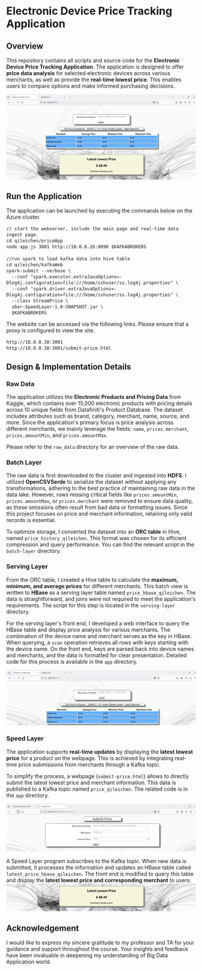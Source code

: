 # Electronic Device Price Tracking Application

## Overview

This repository contains all scripts and source code for the **Electronic Device Price Tracking Application**. The application is designed to offer **price data analysis** for selected electronic devices across various merchants, as well as provide the **real-time lowest price**. This enables users to compare options and make informed purchasing decisions.

![alt text](images/main.png)

## Run the Application

The application can be launched by executing the commands below on the Azure cluster.

```
// start the webserver, include the main page and real-time data ingest page.
cd qileichen/priceApp
node app.js 3001 http://10.0.0.26:8090 $KAFKABROKERS

//run spark to load kafka data into hive table
cd qileichen/kafkaWeb
spark-submit --verbose \
  --conf "spark.executor.extraJavaOptions=-Dlog4j.configuration=file:///home/sshuser/ss.log4j.properties" \
  --conf "spark.driver.extraJavaOptions=-Dlog4j.configuration=file:///home/sshuser/ss.log4j.properties" \
  --class StreamPrice \
  uber-SpeedLayer-1.0-SNAPSHOT.jar \
  $KAFKABROKERS
```

The website can be accessed via the following links. Please ensure that a proxy is configured to view the site.

```
http://10.0.0.38:3001
http://10.0.0.38:3001/submit-price.html
```

## Design & Implementation Details

### Raw Data

The application utilizes the **Electronic Products and Pricing Data** from Kaggle, which contains over 15,000 electronic products with pricing details across 10 unique fields from Datafiniti's Product Database. The dataset includes attributes such as brand, category, merchant, name, source, and more. Since the application's primary focus is price analysis across different merchants, we mainly leverage the fields: `name`, `prices.merchant`, `prices.amountMin`, and `prices.amountMax`.

Please refer to the `raw_data` directory for an overview of the raw data.

### Batch Layer

The raw data is first downloaded to the cluster and ingested into **HDFS**. I utilized **OpenCSVSerde** to serialize the dataset without applying any transformations, adhering to the best practice of maintaining raw data in the data lake. However, rows missing critical fields like `prices.amountMin`, `prices.amountMax`, or `prices.merchant` were removed to ensure data quality, as these omissions often result from bad data or formatting issues. Since this project focuses on price and merchant information, retaining only valid records is essential.

To optimize storage, I converted the dataset into an **ORC table** in Hive, named `price_history_qileichen`. This format was chosen for its efficient compression and query performance. You can find the relevant script in the `batch-layer` directory.

### Serving Layer

From the ORC table, I created a Hive table to calculate the **maximum, minimum, and average prices** for different merchants. This batch view is written to **HBase** as a serving layer table named `price_hbase_qileichen`. The data is straightforward, and joins were not required to meet the application's requirements. The script for this step is located in the `serving-layer` directory.

For the serving layer's front end, I developed a web interface to query the HBase table and display price analysis for various merchants. The combination of the device name and merchant serves as the key in HBase. When querying, a `scan` operation retrieves all rows with keys starting with the device name. On the front end, keys are parsed back into device names and merchants, and the data is formatted for clear presentation. Detailed code for this process is available in the `app` directory.

![alt text](images/serving-layer.png)

### Speed Layer

The application supports **real-time updates** by displaying the **latest lowest price** for a product on the webpage. This is achieved by integrating real-time price submissions from merchants through a Kafka topic.

To simplify the process, a webpage (`submit-price.html`) allows to directly submit the latest lowest price and merchant information. This data is published to a Kafka topic named `price_qileichen`. The related code is in the `app` directory.

![alt text](images/submit-price.png)

A Speed Layer program subscribes to the Kafka topic. When new data is submitted, it processes the information and updates an HBase table called `latest_price_hbase_qileichen`. The front end is modified to query this table and display the **latest lowest price and corresponding merchant** to users.
![alt text](images/latest-price.png)

## Acknowledgement

I would like to express my sincere gratitude to my professor and TA for your guidance and support throughout the course. Your insights and feedback have been invaluable in deepening my understanding of Big Data Application world.
